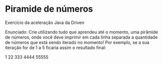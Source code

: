 # Piramide de números

Exercício da aceleração Java da Driven

Enunciado:
Crie utilizando tudo que aprendeu até o momento, uma pirâmide de números, onde você deve imprimir em cada linha separada a quantidade de números que está sendo iterado no momento! Por exemplo, se a sua iteração for de 1 a 5 ficaria assim o resultado final:
  
1
22
333
4444
55555
